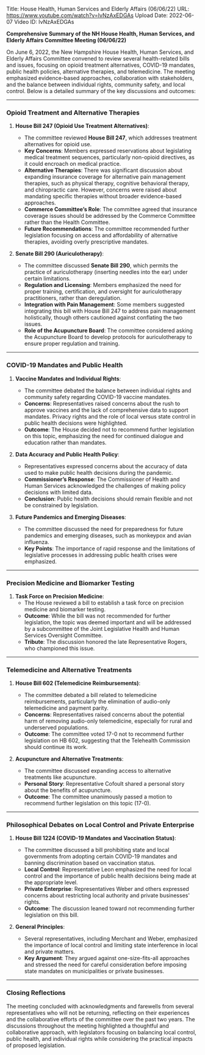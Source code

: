 Title: House Health, Human Services and Elderly Affairs (06/06/22)
URL: https://www.youtube.com/watch?v=IvNzAxEDGAs
Upload Date: 2022-06-07
Video ID: IvNzAxEDGAs

**Comprehensive Summary of the NH House Health, Human Services, and Elderly Affairs Committee Meeting (06/06/22)**

On June 6, 2022, the New Hampshire House Health, Human Services, and Elderly Affairs Committee convened to review several health-related bills and issues, focusing on opioid treatment alternatives, COVID-19 mandates, public health policies, alternative therapies, and telemedicine. The meeting emphasized evidence-based approaches, collaboration with stakeholders, and the balance between individual rights, community safety, and local control. Below is a detailed summary of the key discussions and outcomes:

---

### **Opioid Treatment and Alternative Therapies**
1. **House Bill 247 (Opioid Use Treatment Alternatives)**:
   - The committee reviewed **House Bill 247**, which addresses treatment alternatives for opioid use.
   - **Key Concerns**: Members expressed reservations about legislating medical treatment sequences, particularly non-opioid directives, as it could encroach on medical practice.
   - **Alternative Therapies**: There was significant discussion about expanding insurance coverage for alternative pain management therapies, such as physical therapy, cognitive behavioral therapy, and chiropractic care. However, concerns were raised about mandating specific therapies without broader evidence-based approaches.
   - **Commerce Committee’s Role**: The committee agreed that insurance coverage issues should be addressed by the Commerce Committee rather than the Health Committee.
   - **Future Recommendations**: The committee recommended further legislation focusing on access and affordability of alternative therapies, avoiding overly prescriptive mandates.

2. **Senate Bill 290 (Auriculotherapy)**:
   - The committee discussed **Senate Bill 290**, which permits the practice of auriculotherapy (inserting needles into the ear) under certain limitations.
   - **Regulation and Licensing**: Members emphasized the need for proper training, certification, and oversight for auriculotherapy practitioners, rather than deregulation.
   - **Integration with Pain Management**: Some members suggested integrating this bill with House Bill 247 to address pain management holistically, though others cautioned against conflating the two issues.
   - **Role of the Acupuncture Board**: The committee considered asking the Acupuncture Board to develop protocols for auriculotherapy to ensure proper regulation and training.

---

### **COVID-19 Mandates and Public Health**
1. **Vaccine Mandates and Individual Rights**:
   - The committee debated the balance between individual rights and community safety regarding COVID-19 vaccine mandates.
   - **Concerns**: Representatives raised concerns about the rush to approve vaccines and the lack of comprehensive data to support mandates. Privacy rights and the role of local versus state control in public health decisions were highlighted.
   - **Outcome**: The House decided not to recommend further legislation on this topic, emphasizing the need for continued dialogue and education rather than mandates.

2. **Data Accuracy and Public Health Policy**:
   - Representatives expressed concerns about the accuracy of data used to make public health decisions during the pandemic.
   - **Commissioner’s Response**: The Commissioner of Health and Human Services acknowledged the challenges of making policy decisions with limited data.
   - **Conclusion**: Public health decisions should remain flexible and not be constrained by legislation.

3. **Future Pandemics and Emerging Diseases**:
   - The committee discussed the need for preparedness for future pandemics and emerging diseases, such as monkeypox and avian influenza.
   - **Key Points**: The importance of rapid response and the limitations of legislative processes in addressing public health crises were emphasized.

---

### **Precision Medicine and Biomarker Testing**
1. **Task Force on Precision Medicine**:
   - The House reviewed a bill to establish a task force on precision medicine and biomarker testing.
   - **Outcome**: While the bill was not recommended for further legislation, the topic was deemed important and will be addressed by a subcommittee of the Joint Legislative Health and Human Services Oversight Committee.
   - **Tribute**: The discussion honored the late Representative Rogers, who championed this issue.

---

### **Telemedicine and Alternative Treatments**
1. **House Bill 602 (Telemedicine Reimbursements)**:
   - The committee debated a bill related to telemedicine reimbursements, particularly the elimination of audio-only telemedicine and payment parity.
   - **Concerns**: Representatives raised concerns about the potential harm of removing audio-only telemedicine, especially for rural and underserved populations.
   - **Outcome**: The committee voted 17-0 not to recommend further legislation on HB 602, suggesting that the Telehealth Commission should continue its work.

2. **Acupuncture and Alternative Treatments**:
   - The committee discussed expanding access to alternative treatments like acupuncture.
   - **Personal Story**: Representative Cofoult shared a personal story about the benefits of acupuncture.
   - **Outcome**: The committee unanimously passed a motion to recommend further legislation on this topic (17-0).

---

### **Philosophical Debates on Local Control and Private Enterprise**
1. **House Bill 1224 (COVID-19 Mandates and Vaccination Status)**:
   - The committee discussed a bill prohibiting state and local governments from adopting certain COVID-19 mandates and banning discrimination based on vaccination status.
   - **Local Control**: Representative Leon emphasized the need for local control and the importance of public health decisions being made at the appropriate level.
   - **Private Enterprise**: Representatives Weber and others expressed concerns about restricting local authority and private businesses' rights.
   - **Outcome**: The discussion leaned toward not recommending further legislation on this bill.

2. **General Principles**:
   - Several representatives, including Merchant and Weber, emphasized the importance of local control and limiting state interference in local and private matters.
   - **Key Argument**: They argued against one-size-fits-all approaches and stressed the need for careful consideration before imposing state mandates on municipalities or private businesses.

---

### **Closing Reflections**
The meeting concluded with acknowledgments and farewells from several representatives who will not be returning, reflecting on their experiences and the collaborative efforts of the committee over the past two years. The discussions throughout the meeting highlighted a thoughtful and collaborative approach, with legislators focusing on balancing local control, public health, and individual rights while considering the practical impacts of proposed legislation.